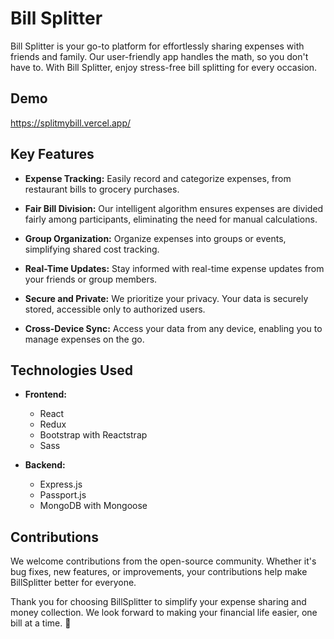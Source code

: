# Bill Splitter

Bill Splitter is your go-to platform for effortlessly sharing expenses with friends and family. Our user-friendly app handles the math, so you don't have to. With Bill Splitter, enjoy stress-free bill splitting for every occasion.

## Demo

https://splitmybill.vercel.app/

## Key Features

- **Expense Tracking:** Easily record and categorize expenses, from restaurant bills to grocery purchases.

- **Fair Bill Division:** Our intelligent algorithm ensures expenses are divided fairly among participants, eliminating the need for manual calculations.

- **Group Organization:** Organize expenses into groups or events, simplifying shared cost tracking.

- **Real-Time Updates:** Stay informed with real-time expense updates from your friends or group members.

- **Secure and Private:** We prioritize your privacy. Your data is securely stored, accessible only to authorized users.

- **Cross-Device Sync:** Access your data from any device, enabling you to manage expenses on the go.

## Technologies Used

- **Frontend:**
  - React
  - Redux
  - Bootstrap with Reactstrap
  - Sass

- **Backend:**
  - Express.js
  - Passport.js
  - MongoDB with Mongoose

## Contributions

We welcome contributions from the open-source community. Whether it's bug fixes, new features, or improvements, your contributions help make BillSplitter better for everyone. 

Thank you for choosing BillSplitter to simplify your expense sharing and money collection. We look forward to making your financial life easier, one bill at a time. 💸
